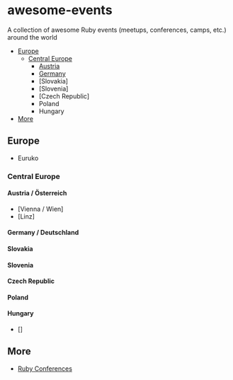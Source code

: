 # awesome-events
A collection of awesome Ruby events (meetups, conferences, camps, etc.) around the world

- [Europe](#europe)
  - [Central Europe](#central-europe)
      - [Austria](#austria)
      - [Germany](#germany)
      - [Slovakia]
      - [Slovenia]
      - [Czech Republic]
      - Poland
      - Hungary
- [More](#more)


## Europe

- Euruko

### Central Europe

#### Austria / Österreich

- [Vienna / Wien]
- [Linz]

#### Germany / Deutschland

#### Slovakia

#### Slovenia

#### Czech Republic

#### Poland

#### Hungary

- []


## More

- [Ruby Conferences]()

